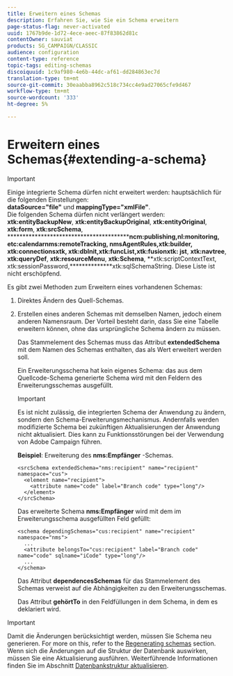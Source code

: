 ```yaml
---
title: Erweitern eines Schemas
description: Erfahren Sie, wie Sie ein Schema erweitern
page-status-flag: never-activated
uuid: 1767b9de-1d72-4ece-aeec-87f83862d81c
contentOwner: sauviat
products: SG_CAMPAIGN/CLASSIC
audience: configuration
content-type: reference
topic-tags: editing-schemas
discoiquuid: 1c9af980-4e6b-44dc-af61-dd284863ec7d
translation-type: tm+mt
source-git-commit: 30eaabba8962c518c734cc4e9ad27065cfe9d467
workflow-type: tm+mt
source-wordcount: '333'
ht-degree: 5%

---
```



# Erweitern eines Schemas{#extending-a-schema}

>[!IMPORTANT]
>
>Einige integrierte Schema dürfen nicht erweitert werden: hauptsächlich für die folgenden Einstellungen:\
>**dataSource=&quot;file&quot;** und **mappingType=&quot;xmlFile&quot;**.\
>Die folgenden Schema dürfen nicht verlängert werden: **xtk:entityBackupNew**, **xtk:entityBackupOriginal**, **xtk:entityOriginal**, **xtk:form**, **xtk:srcSchema**, ******************************************ncm:publishing,nl:monitoring, etc:calendarnms:remoteTracking, nmsAgentRules,xtk:builder, xtk:connectionsxtk, xtk:dbInit,xtk:funcList,xtk:fusionxtk: jst**, **xtk:navtree**, **xtk:queryDef**, **xtk:resourceMenu**, **xtk:Schema**, **xtk:scriptContextText, xtk:sessionPassword,**************xtk:sqlSchemaString.
>Diese Liste ist nicht erschöpfend.

Es gibt zwei Methoden zum Erweitern eines vorhandenen Schemas:

1. Direktes Ändern des Quell-Schemas.
1. Erstellen eines anderen Schemas mit demselben Namen, jedoch einem anderen Namensraum. Der Vorteil besteht darin, dass Sie eine Tabelle erweitern können, ohne das ursprüngliche Schema ändern zu müssen.

   Das Stammelement des Schemas muss das Attribut **extendedSchema** mit dem Namen des Schemas enthalten, das als Wert erweitert werden soll.

   Ein Erweiterungsschema hat kein eigenes Schema: das aus dem Quellcode-Schema generierte Schema wird mit den Feldern des Erweiterungsschemas ausgefüllt.

   >[!IMPORTANT]
   >
   >Es ist nicht zulässig, die integrierten Schema der Anwendung zu ändern, sondern den Schema-Erweiterungsmechanismus. Andernfalls werden modifizierte Schema bei zukünftigen Aktualisierungen der Anwendung nicht aktualisiert. Dies kann zu Funktionsstörungen bei der Verwendung von Adobe Campaign führen.

   **Beispiel**: Erweiterung des **nms:Empfänger** -Schemas.

   ```
   <srcSchema extendedSchema="nms:recipient" name="recipient" namespace="cus">
     <element name="recipient">
       <attribute name="code" label="Branch code" type="long"/>
     </element>
   </srcSchema>
   ```

   Das erweiterte Schema **nms:Empfänger** wird mit dem im Erweiterungsschema ausgefüllten Feld gefüllt:

   ```
   <schema dependingSchemas="cus:recipient" name="recipient" namespace="nms">
     ...
     <attribute belongsTo="cus:recipient" label="Branch code" name="code" sqlname="iCode" type="long"/>
     ...
   </schema>
   ```

   Das Attribut **dependencesSchemas** für das Stammelement des Schemas verweist auf die Abhängigkeiten zu den Erweiterungsschemas.

   Das Attribut **gehörtTo** in den Feldfüllungen in dem Schema, in dem es deklariert wird.

>[!IMPORTANT]
>
>Damit die Änderungen berücksichtigt werden, müssen Sie Schema neu generieren. For more on this, refer to the [Regenerating schemas](../../configuration/using/regenerating-schemas.md) section.\
>Wenn sich die Änderungen auf die Struktur der Datenbank auswirken, müssen Sie eine Aktualisierung ausführen. Weiterführende Informationen finden Sie im Abschnitt [Datenbankstruktur aktualisieren](../../configuration/using/updating-the-database-structure.md).

